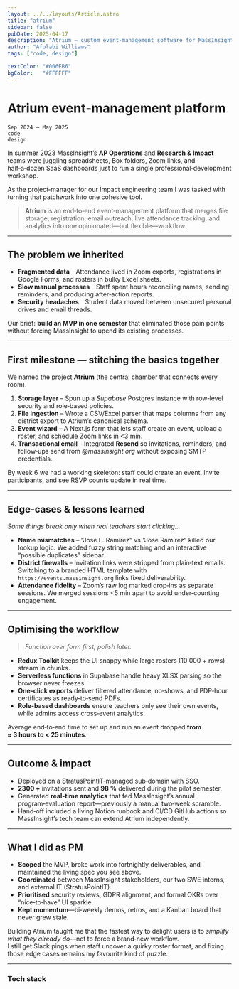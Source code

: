 ```yaml
---
layout: ../../layouts/Article.astro
title: "atrium"
sidebar: false
pubDate: 2025-04-17
description: "Atrium – custom event‑management software for MassInsight"
author: "Afolabi Williams"
tags: ["code, design"]

textColor: "#006EB6"
bgColor:   "#FFFFFF"
---
```


# Atrium event‑management platform  

`Sep 2024 – May 2025`  
`code`  
`design`

In summer 2023 MassInsight’s **AP Operations** and **Research & Impact** teams were juggling spreadsheets, Box folders, Zoom links, and half‑a‑dozen SaaS dashboards just to run a single professional‑development workshop.  

As the project‑manager for our Impact engineering team I was tasked with turning that patchwork into one cohesive tool.

> **Atrium** is an end‑to‑end event‑management platform that merges file storage, registration, email outreach, live attendance tracking, and analytics into one opinionated—but flexible—workflow.

---

## The problem we inherited  

* **Fragmented data** Attendance lived in Zoom exports, registrations in Google Forms, and rosters in bulky Excel sheets.  
* **Slow manual processes** Staff spent hours reconciling names, sending reminders, and producing after‑action reports.  
* **Security headaches** Student data moved between unsecured personal drives and email threads.

Our brief: **build an MVP in one semester** that eliminated those pain points without forcing MassInsight to upend its existing processes.

---

## First milestone — stitching the basics together  

We named the project **Atrium** (the central chamber that connects every room).

1. **Storage layer** – Spun up a *Supabase* Postgres instance with row‑level security and role‑based policies.  
2. **File ingestion** – Wrote a CSV/Excel parser that maps columns from any district export to Atrium’s canonical schema.  
3. **Event wizard** – A Next.js form that lets staff create an event, upload a roster, and schedule Zoom links in <3 min.  
4. **Transactional email** – Integrated **Resend** so invitations, reminders, and follow‑ups send from *@massinsight.org* without exposing SMTP credentials.

By week 6 we had a working skeleton: staff could create an event, invite participants, and see RSVP counts update in real time.

---

## Edge‑cases & lessons learned  

*Some things break only when real teachers start clicking…*

* **Name mismatches** – “José L. Ramírez” vs “Jose Ramirez” killed our lookup logic. We added fuzzy string matching and an interactive “possible duplicates” sidebar.  
* **District firewalls** – Invitation links were stripped from plain‑text emails. Switching to a branded HTML template with `https://events.massinsight.org` links fixed deliverability.  
* **Attendance fidelity** – Zoom’s raw log marked drop‑ins as separate sessions. We merged sessions <5 min apart to avoid under‑counting engagement.

---

## Optimising the workflow  

> *Function over form first, polish later.*

* **Redux Toolkit** keeps the UI snappy while large rosters (10 000 + rows) stream in chunks.  
* **Serverless functions** in Supabase handle heavy XLSX parsing so the browser never freezes.  
* **One‑click exports** deliver filtered attendance, no‑shows, and PDP‑hour certificates as ready‑to‑send PDFs.  
* **Role‑based dashboards** ensure teachers only see their own events, while admins access cross‑event analytics.

Average end‑to‑end time to set up and run an event dropped **from ≈ 3 hours to < 25 minutes**.

---

## Outcome & impact  

* Deployed on a StratusPointIT‑managed sub‑domain with SSO.  
* **2300 +** invitations sent and **98 %** delivered during the pilot semester.  
* Generated **real‑time analytics** that fed MassInsight’s annual program‑evaluation report—previously a manual two‑week scramble.  
* Hand‑off included a living Notion runbook and CI/CD GitHub actions so MassInsight’s tech team can extend Atrium independently.

---

## What I did as PM  

* **Scoped** the MVP, broke work into fortnightly deliverables, and maintained the living spec you see above.  
* **Coordinated** between MassInsight stakeholders, our two SWE interns, and external IT (StratusPointIT).  
* **Prioritised** security reviews, GDPR alignment, and formal OKRs over “nice‑to‑have” UI sparkle.  
* **Kept momentum**—bi‑weekly demos, retros, and a Kanban board that never grew stale.

Building Atrium taught me that the fastest way to delight users is to *simplify what they already do*—not to force a brand‑new workflow.  
I still get Slack pings when staff uncover a quirky roster format, and fixing those edge cases remains my favourite kind of puzzle.

---

### Tech stack  

